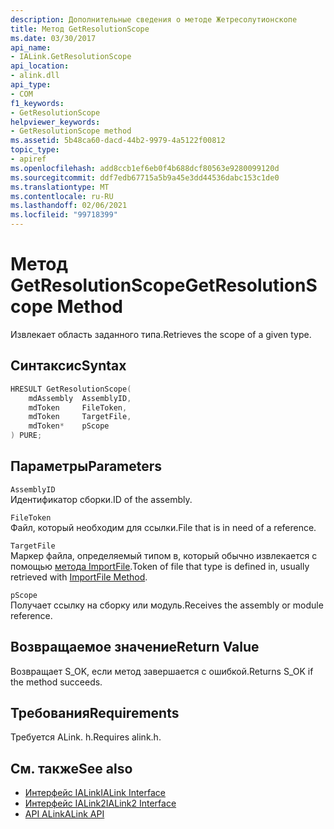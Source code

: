 ```yaml
---
description: Дополнительные сведения о методе Жетресолутионскопе
title: Метод GetResolutionScope
ms.date: 03/30/2017
api_name:
- IALink.GetResolutionScope
api_location:
- alink.dll
api_type:
- COM
f1_keywords:
- GetResolutionScope
helpviewer_keywords:
- GetResolutionScope method
ms.assetid: 5b48ca60-dacd-44b2-9979-4a5122f00812
topic_type:
- apiref
ms.openlocfilehash: add8ccb1ef6eb0f4b688dcf80563e9280099120d
ms.sourcegitcommit: ddf7edb67715a5b9a45e3dd44536dabc153c1de0
ms.translationtype: MT
ms.contentlocale: ru-RU
ms.lasthandoff: 02/06/2021
ms.locfileid: "99718399"
---
```

# <a name="getresolutionscope-method"></a><span data-ttu-id="5a783-103">Метод GetResolutionScope</span><span class="sxs-lookup"><span data-stu-id="5a783-103">GetResolutionScope Method</span></span>

<span data-ttu-id="5a783-104">Извлекает область заданного типа.</span><span class="sxs-lookup"><span data-stu-id="5a783-104">Retrieves the scope of a given type.</span></span>  
  
## <a name="syntax"></a><span data-ttu-id="5a783-105">Синтаксис</span><span class="sxs-lookup"><span data-stu-id="5a783-105">Syntax</span></span>  
  
```cpp  
HRESULT GetResolutionScope(  
    mdAssembly  AssemblyID,  
    mdToken     FileToken,  
    mdToken     TargetFile,  
    mdToken*    pScope  
) PURE;  
```  
  
## <a name="parameters"></a><span data-ttu-id="5a783-106">Параметры</span><span class="sxs-lookup"><span data-stu-id="5a783-106">Parameters</span></span>  

 `AssemblyID`  
 <span data-ttu-id="5a783-107">Идентификатор сборки.</span><span class="sxs-lookup"><span data-stu-id="5a783-107">ID of the assembly.</span></span>  
  
 `FileToken`  
 <span data-ttu-id="5a783-108">Файл, который необходим для ссылки.</span><span class="sxs-lookup"><span data-stu-id="5a783-108">File that is in need of a reference.</span></span>  
  
 `TargetFile`  
 <span data-ttu-id="5a783-109">Маркер файла, определяемый типом в, который обычно извлекается с помощью [метода ImportFile](importfile-method.md).</span><span class="sxs-lookup"><span data-stu-id="5a783-109">Token of file that type is defined in, usually retrieved with [ImportFile Method](importfile-method.md).</span></span>  
  
 `pScope`  
 <span data-ttu-id="5a783-110">Получает ссылку на сборку или модуль.</span><span class="sxs-lookup"><span data-stu-id="5a783-110">Receives the assembly or module reference.</span></span>  
  
## <a name="return-value"></a><span data-ttu-id="5a783-111">Возвращаемое значение</span><span class="sxs-lookup"><span data-stu-id="5a783-111">Return Value</span></span>  

 <span data-ttu-id="5a783-112">Возвращает S_OK, если метод завершается с ошибкой.</span><span class="sxs-lookup"><span data-stu-id="5a783-112">Returns S_OK if the method succeeds.</span></span>  
  
## <a name="requirements"></a><span data-ttu-id="5a783-113">Требования</span><span class="sxs-lookup"><span data-stu-id="5a783-113">Requirements</span></span>  

 <span data-ttu-id="5a783-114">Требуется ALink. h.</span><span class="sxs-lookup"><span data-stu-id="5a783-114">Requires alink.h.</span></span>  
  
## <a name="see-also"></a><span data-ttu-id="5a783-115">См. также</span><span class="sxs-lookup"><span data-stu-id="5a783-115">See also</span></span>

- [<span data-ttu-id="5a783-116">Интерфейс IALink</span><span class="sxs-lookup"><span data-stu-id="5a783-116">IALink Interface</span></span>](ialink-interface.md)
- [<span data-ttu-id="5a783-117">Интерфейс IALink2</span><span class="sxs-lookup"><span data-stu-id="5a783-117">IALink2 Interface</span></span>](ialink2-interface.md)
- [<span data-ttu-id="5a783-118">API ALink</span><span class="sxs-lookup"><span data-stu-id="5a783-118">ALink API</span></span>](index.md)
